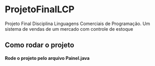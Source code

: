 # ProjetoFinalLCP
Projeto Final Disciplina Linguagens Comerciais de Programação. Um sistema de vendas de um mercado com controle de estoque


## Como rodar o projeto

#### Rode o projeto pelo arquivo Painel.java

